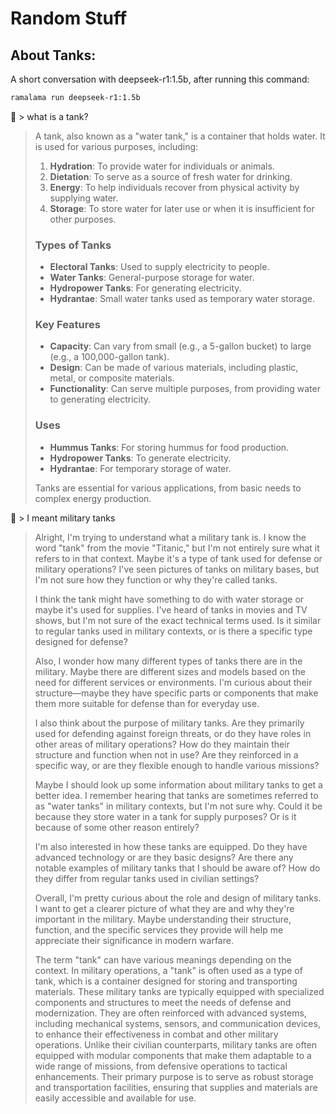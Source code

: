 # Random Stuff

## About Tanks:
A short conversation with deepseek-r1:1.5b, after running this command:
```sh
ramalama run deepseek-r1:1.5b
```

🦭 > what is a tank?
> <think>
> <think>
> 
> </think>
> 
> A tank, also known as a "water tank," is a container that holds water. It is used for various purposes, including:
> 
> 1. **Hydration**: To provide water for individuals or animals.
> 2. **Dietation**: To serve as a source of fresh water for drinking.
> 3. **Energy**: To help individuals recover from physical activity by supplying water.
> 4. **Storage**: To store water for later use or when it is insufficient for other purposes.
> 
> ### Types of Tanks
> - **Electoral Tanks**: Used to supply electricity to people.
> - **Water Tanks**: General-purpose storage for water.
> - **Hydropower Tanks**: For generating electricity.
> - **Hydrantae**: Small water tanks used as temporary water storage.
> 
> ### Key Features
> - **Capacity**: Can vary from small (e.g., a 5-gallon bucket) to large (e.g., a 100,000-gallon tank).
> - **Design**: Can be made of various materials, including plastic, metal, or composite materials.
> - **Functionality**: Can serve multiple purposes, from providing water to generating electricity.
> 
> ### Uses
> - **Hummus Tanks**: For storing hummus for food production.
> - **Hydropower Tanks**: To generate electricity.
> - **Hydrantae**: For temporary storage of water.
> 
> Tanks are essential for various applications, from basic needs to complex energy production.

🦭 > I meant military tanks
> <think>
> Alright, I'm trying to understand what a military tank is. I know the word "tank" from the movie "Titanic," but I'm not entirely sure what it refers to in that context. Maybe it's a type of tank used for defense or military operations? I've seen pictures of tanks on military bases, but I'm not sure how they function or why they're called tanks.
> 
> I think the tank might have something to do with water storage or maybe it's used for supplies. I've heard of tanks in movies and TV shows, but I'm not sure of the exact technical terms used. Is it similar to regular tanks used in military contexts, or is there a specific type designed for defense?
> 
> Also, I wonder how many different types of tanks there are in the military. Maybe there are different sizes and models based on the need for different services or environments. I'm curious about their structure—maybe they have specific parts or components that make them more suitable for defense than for everyday use.
> 
> I also think about the purpose of military tanks. Are they primarily used for defending against foreign threats, or do they have roles in other areas of military operations? How do they maintain their structure and function when not in use? Are they reinforced in a specific way, or are they flexible enough to handle various missions?
> 
> Maybe I should look up some information about military tanks to get a better idea. I remember hearing that tanks are sometimes referred to as "water tanks" in military contexts, but I'm not sure why. Could it be because they store water in a tank for supply purposes? Or is it because of some other reason entirely?
> 
> I'm also interested in how these tanks are equipped. Do they have advanced technology or are they basic designs? Are there any notable examples of military tanks that I should be aware of? How do they differ from regular tanks used in civilian settings?
> 
> Overall, I'm pretty curious about the role and design of military tanks. I want to get a clearer picture of what they are and why they're important in the military. Maybe understanding their structure, function, and the specific services they provide will help me appreciate their significance in modern warfare.
> </think>
> 
> The term "tank" can have various meanings depending on the context. In military operations, a "tank" is often used as a type of tank, which is a container designed for storing and transporting materials. These military tanks are typically equipped with specialized components and structures to meet the needs of defense and modernization. They are often reinforced with advanced systems, including mechanical systems, sensors, and communication devices, to enhance their effectiveness in combat and other military operations. Unlike their civilian counterparts, military tanks are often equipped with modular components that make them adaptable to a wide range of missions, from defensive operations to tactical enhancements. Their primary purpose is to serve as robust storage and transportation facilities, ensuring that supplies and materials are easily accessible and available for use.